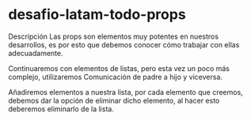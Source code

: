 # desafio-latam-todo-props
Descripción
Las props son elementos muy potentes en nuestros desarrollos, es por esto que debemos conocer cómo trabajar con ellas adecuadamente.

Continuaremos con elementos de listas, pero esta vez un poco más complejo, utilizaremos Comunicación de padre a hijo y viceversa.

Añadiremos elementos a nuestra lista, por cada elemento que creemos, debemos dar la opción de eliminar dicho elemento, al hacer esto deberemos eliminarlo de la lista.
